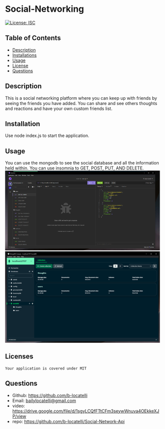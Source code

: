 # Social-Networking

  [![License: ISC](https://img.shields.io/badge/License-MIT-blue.svg)](https://opensource.org/licenses/MIT)
  
  ## Table of Contents
  * [Description](#description)
  * [Installations](#installation)
  * [Usage](#usage)
  * [License](#license)
  * [Questions](#questions)

  ## Description
  This is a social networking platform where you can keep up with friends by seeing the friends you have added. You can share and see others thoughts and reactions and have your own custom friends list.

  ## Installation
  Use node index.js to start the application. 

  ## Usage
  You can use the mongodb to see the social database and all the information held within. You can use insomnia to GET, POST, PUT, AND DELETE.
  ![insomia](./assets/images/inso.PNG)
  ![mongo](./assets/images/mongo.PNG)

  ## Licenses
    Your application is covered under MIT

  ## Questions
  * Github: https://github.com/b-locatelli
  * Email: bailylocatelli@gmail.com
  * video: https://drive.google.com/file/d/1sgyLCQfFTtCFm3seywWnuva4OEkkeXJP/view
  * repo: https://github.com/b-locatelli/Social-Network-Api
